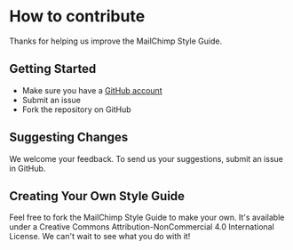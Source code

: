 # How to contribute

Thanks for helping us improve the MailChimp Style Guide.

## Getting Started

* Make sure you have a [GitHub account](https://github.com/signup/free)
* Submit an issue
* Fork the repository on GitHub 

## Suggesting Changes

We welcome your feedback. To send us your suggestions, submit an issue in GitHub.

## Creating Your Own Style Guide

Feel free to fork the MailChimp Style Guide to make your own. It's available under a Creative Commons Attribution-NonCommercial 4.0 International License. We can't wait to see what you do with it!



